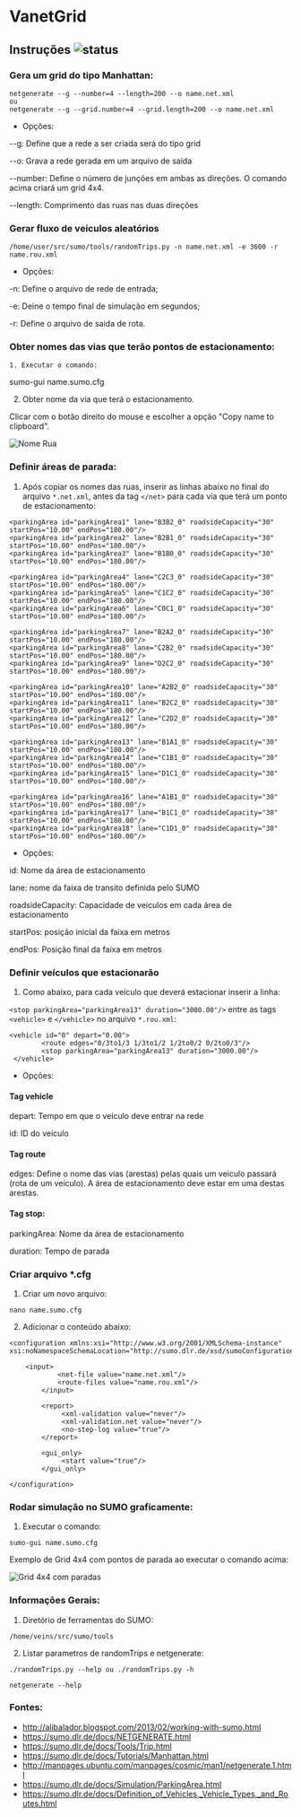 # VanetGrid

## Instruções ![status](https://img.shields.io/readthedocs/pip.svg)

### Gera um grid do tipo Manhattan:

```
netgenerate --g --number=4 --length=200 --o name.net.xml
ou 
netgenerate --g --grid.number=4 --grid.length=200 --o name.net.xml
```

* Opções:

--g: Define que a rede a ser criada será do tipo grid

--o: Grava a rede gerada em um arquivo de saída

--number: Define o número de junções em ambas as direções. O comando acima criará um grid 4x4.

--length: Comprimento das ruas nas duas direções


### Gerar fluxo de veiculos aleatórios

`/home/user/src/sumo/tools/randomTrips.py -n name.net.xml -e 3600 -r name.rou.xml`

* Opções:

-n: Define o arquivo de rede de entrada;

-e: Deine o tempo final de simulação em segundos;

-r: Define o arquivo de saida de rota.

### Obter nomes das vias que terão pontos de estacionamento:

`1. Executar o comando:`

sumo-gui name.sumo.cfg

2. Obter nome da via que terá o estacionamento. 

Clicar com o botão direito do mouse e escolher a opção "Copy name to clipboard".

![Nome Rua](https://github.com/cairoapcampos/VanetGrid/raw/master/streetName.png)


### Definir áreas de parada:

1. Após copiar os nomes das ruas, inserir as linhas abaixo no final do arquivo `*.net.xml`, antes da tag `</net>` para cada via que terá um ponto de estacionamento:

```
<parkingArea id="parkingArea1" lane="B3B2_0" roadsideCapacity="30" startPos="10.00" endPos="180.00"/>
<parkingArea id="parkingArea2" lane="B2B1_0" roadsideCapacity="30" startPos="10.00" endPos="180.00"/>
<parkingArea id="parkingArea3" lane="B1B0_0" roadsideCapacity="30" startPos="10.00" endPos="180.00"/>

<parkingArea id="parkingArea4" lane="C2C3_0" roadsideCapacity="30" startPos="10.00" endPos="180.00"/>
<parkingArea id="parkingArea5" lane="C1C2_0" roadsideCapacity="30" startPos="10.00" endPos="180.00"/>
<parkingArea id="parkingArea6" lane="C0C1_0" roadsideCapacity="30" startPos="10.00" endPos="180.00"/>

<parkingArea id="parkingArea7" lane="B2A2_0" roadsideCapacity="30" startPos="10.00" endPos="180.00"/>
<parkingArea id="parkingArea8" lane="C2B2_0" roadsideCapacity="30" startPos="10.00" endPos="180.00"/>
<parkingArea id="parkingArea9" lane="D2C2_0" roadsideCapacity="30" startPos="10.00" endPos="180.00"/>

<parkingArea id="parkingArea10" lane="A2B2_0" roadsideCapacity="30" startPos="10.00" endPos="180.00"/>
<parkingArea id="parkingArea11" lane="B2C2_0" roadsideCapacity="30" startPos="10.00" endPos="180.00"/>
<parkingArea id="parkingArea12" lane="C2D2_0" roadsideCapacity="30" startPos="10.00" endPos="180.00"/>

<parkingArea id="parkingArea13" lane="B1A1_0" roadsideCapacity="30" startPos="10.00" endPos="180.00"/>
<parkingArea id="parkingArea14" lane="C1B1_0" roadsideCapacity="30" startPos="10.00" endPos="180.00"/>
<parkingArea id="parkingArea15" lane="D1C1_0" roadsideCapacity="30" startPos="10.00" endPos="180.00"/>

<parkingArea id="parkingArea16" lane="A1B1_0" roadsideCapacity="30" startPos="10.00" endPos="180.00"/>
<parkingArea id="parkingArea17" lane="B1C1_0" roadsideCapacity="30" startPos="10.00" endPos="180.00"/>
<parkingArea id="parkingArea18" lane="C1D1_0" roadsideCapacity="30" startPos="10.00" endPos="180.00"/>
```

* Opções:

id: Nome da área de estacionamento

lane: nome da faixa de transito definida pelo SUMO

roadsideCapacity: Capacidade de veiculos em cada área de estacionamento

startPos: posição inicial da faixa em metros

endPos: Posição final da faixa em metros

### Definir veículos que estacionarão

1. Como abaixo, para cada veículo que deverá estacionar inserir a linha:

`<stop parkingArea="parkingArea13" duration="3000.00"/>` entre as tags `<vehicle>` e `</vehicle>` no arquivo `*.rou.xml`:

```
<vehicle id="0" depart="0.00">
        <route edges="0/3to1/3 1/3to1/2 1/2to0/2 0/2to0/3"/>
        <stop parkingArea="parkingArea13" duration="3000.00"/>
 </vehicle>
 ```
 
* Opções:

#### Tag vehicle

depart: Tempo em que o veículo deve entrar na rede

id: ID do veículo

#### Tag route

edges: Define o nome das vias (arestas) pelas quais um veiculo passará (rota de um veículo). A área de estacionamento deve estar em uma destas arestas.

#### Tag stop:

parkingArea: Nome da área de estacionamento

duration: Tempo de parada

### Criar arquivo *.cfg

1. Criar um novo arquivo:

`nano name.sumo.cfg`

2. Adicionar o conteúdo abaixo:

```
<configuration xmlns:xsi="http://www.w3.org/2001/XMLSchema-instance" xsi:noNamespaceSchemaLocation="http://sumo.dlr.de/xsd/sumoConfiguration.xsd">
      
	<input>
            <net-file value="name.net.xml"/>
            <route-files value="name.rou.xml"/>
        </input>

        <report>
             <xml-validation value="never"/>
             <xml-validation.net value="never"/>
             <no-step-log value="true"/>
        </report>

        <gui_only>
             <start value="true"/>
        </gui_only>

</configuration>
```

### Rodar simulação no SUMO graficamente:

1. Executar o comando:

`sumo-gui name.sumo.cfg`

Exemplo de Grid 4x4 com pontos de parada ao executar o comando acima:

![Grid 4x4 com paradas](https://github.com/cairoapcampos/VanetGrid/raw/master/Grid4x4.png)

### Informações Gerais:

1. Diretório de ferramentas do SUMO:

`/home/veins/src/sumo/tools`

2. Listar parametros de randomTrips e netgenerate:

`./randomTrips.py --help ou ./randomTrips.py -h`

`netgenerate --help`


### Fontes:

* http://alibalador.blogspot.com/2013/02/working-with-sumo.html
* https://sumo.dlr.de/docs/NETGENERATE.html
* https://sumo.dlr.de/docs/Tools/Trip.html
* https://sumo.dlr.de/docs/Tutorials/Manhattan.html
* http://manpages.ubuntu.com/manpages/cosmic/man1/netgenerate.1.html
* https://sumo.dlr.de/docs/Simulation/ParkingArea.html
* https://sumo.dlr.de/docs/Definition_of_Vehicles,_Vehicle_Types,_and_Routes.html
